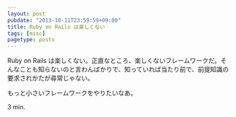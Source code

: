 ```yaml
---
layout: post
pubdate: "2013-10-11T23:59:59+09:00"
title: Ruby on Rails は楽しくない
tags: [misc]
pagetype: posts
---
```

Ruby on Rails は楽しくない。正直なところ、楽しくないフレームワークだ。そんなことも知らないのと言わんばかりで、知っていれば当たり前で、前提知識の要求されかたが尋常じゃない。

もっと小さいフレームワークをやりたいなあ。

3 min.
